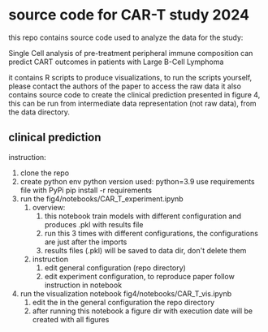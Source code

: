 # source code for CAR-T study 2024
this repo contains source code used to analyze the data for the study:

Single Cell analysis of pre-treatment peripheral immune composition can predict CART
outcomes in patients with Large B-Cell Lymphoma

it contains R scripts to produce visualizations, to run the scripts yourself, please contact the authors of the paper to access the raw data
it also contains source code to create the clinical prediction presented in figure 4, this can be run from intermediate data representation (not raw data), from the data directory. 

## clinical prediction
instruction:
1. clone the repo
2. create python env
   python version used: python=3.9
   use requirements file with PyPi
   pip install -r requirements
3. run the fig4/notebooks/CAR_T_experiment.ipynb
   1. overview:
      1. this notebook train models with different configuration and produces .pkl with results file
      2. run this 3 times with different configurations, the configurations are just after the imports
      3. results files (.pkl) will be saved to data dir, don't delete them
   2. instruction
      1. edit general configuration (repo directory)
      2. edit experiment configuration, to reproduce paper follow instruction in notebook
4. run the visualization notebook fig4/notebooks/CAR_T_vis.ipynb
   1. edit the in the general configuration the repo directory
   2. after running this notebook a figure dir with execution date will be created with all figures
